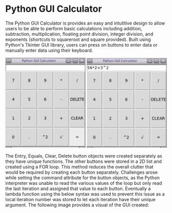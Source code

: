 # Python GUI Calculator

The Python GUI Calculator is provides an easy and intutitive design to allow users to be able to perform basic calculations including addition, subtraction, multiplication, floating point division, integer division, and exponents (shortcuts to squareroot and square provided). Built using Python's Tkinter GUI library, users can press on buttons to enter data or manually enter data using their keyboard. 

<p align = "center">
  <img src="images/calculator_gui_1.png" width = 250px>
  <img src="images/calculator_gui_2.png" width = 250px>
</p>

The Entry, Equals, Clear, Delete button objects were created separately as they have unique functions. The other buttons were stored in a 2D list and created using a FOR loop. This method reduces the overall clutter that would be required by creating each button separately. Challenges arose while setting the command attribute for the button objects, as the Python interpreter was unable to read the various values of the loop but only read the last iteration and assigned that value to each button. Eventually a lambda function using the below syntax was used to prevent this issue as a local iteration number was stored to let each iteration have their unique argument. The following image provides a visual of the GUI created:

